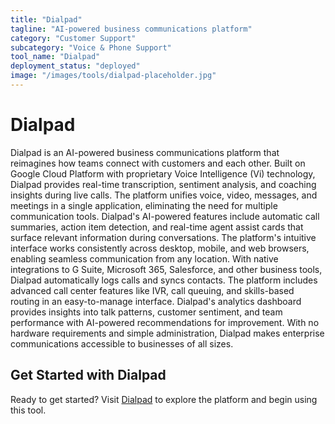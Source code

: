 ```yaml
---
title: "Dialpad"
tagline: "AI-powered business communications platform"
category: "Customer Support"
subcategory: "Voice & Phone Support"
tool_name: "Dialpad"
deployment_status: "deployed"
image: "/images/tools/dialpad-placeholder.jpg"
---
```


# Dialpad

Dialpad is an AI-powered business communications platform that reimagines how teams connect with customers and each other. Built on Google Cloud Platform with proprietary Voice Intelligence (Vi) technology, Dialpad provides real-time transcription, sentiment analysis, and coaching insights during live calls. The platform unifies voice, video, messages, and meetings in a single application, eliminating the need for multiple communication tools. Dialpad's AI-powered features include automatic call summaries, action item detection, and real-time agent assist cards that surface relevant information during conversations. The platform's intuitive interface works consistently across desktop, mobile, and web browsers, enabling seamless communication from any location. With native integrations to G Suite, Microsoft 365, Salesforce, and other business tools, Dialpad automatically logs calls and syncs contacts. The platform includes advanced call center features like IVR, call queuing, and skills-based routing in an easy-to-manage interface. Dialpad's analytics dashboard provides insights into talk patterns, customer sentiment, and team performance with AI-powered recommendations for improvement. With no hardware requirements and simple administration, Dialpad makes enterprise communications accessible to businesses of all sizes.
## Get Started with Dialpad

Ready to get started? Visit [Dialpad](https://dialpad.com) to explore the platform and begin using this tool.
